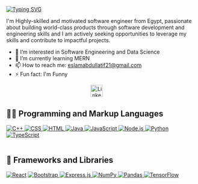 
<!--
**alien2112/alien2112** is a ✨ _special_ ✨ repository because its `README.md` (this file) appears on your GitHub profile.

Here are some ideas to get you started:

- 🔭 I’m currently working on ...
- 🌱 I’m currently learning ...
- 👯 I’m looking to collaborate on ...
- 🤔 I’m looking for help with ...
- 💬 Ask me about ...
- 📫 How to reach me: ...
- 😄 Pronouns: ...
- ⚡ Fun fact: ...
-->
<a href="https://git.io/typing-svg"><img src="https://readme-typing-svg.demolab.com?font=Fira+Code&pause=1000&random=false&width=435&lines=Hi there 👋!;My+name+is+Eslam;I'm+a+software+Engineer" alt="Typing SVG" /></a>

I'm Highly-skilled and motivated software engineer from Egypt, passionate about building world-class products through software development and engineering skills and I am actively seeking opportunities to leverage my skills and contribute to impactful projects.

- 👀 I’m interested in Software Engineering and Data Science
- 🌱 I’m currently learning MERN 
- 📫 How to reach me: eslamabdullatif21@gmail.com
- ⚡ Fun fact: I'm Funny


<!-- Social icons section -->
<p align="center">
  <a href="https://linkedin.com/in/eslammabdullatif"><img width="32px" alt="LinkedIn" title="LinkedIn" src="https://i.imgur.com/yRpa1dQ.png"/></a>
  &#8287;&#8287;&#8287;&#8287;&#8287;
<!--   <a href="https://discord.com/users/889671054581178459" alt="Discord" title="Discord"><img width="32px" src="https://i.imgur.com/OViZO8J.png"/></a>
  &#8287;&#8287;&#8287;&#8287;&#8287;
 -->

  <br/>


<section>
  <h2>👨‍💻 Programming and Markup Languages</h2>
  <div>
    <a href="https://github.com/search?q=user%3ADenverCoder1+language%3Acpp">
      <img alt="C++" src="https://custom-icon-badges.demolab.com/badge/C++-9C033A.svg?logo=cpp2&logoColor=white">
    </a>
    <a href="https://github.com/search?q=user%3ADenverCoder1+language%3Acss">
      <img alt="CSS" src="https://img.shields.io/badge/CSS-1572B6.svg?logo=css3&logoColor=white">
    </a>
    <a href="https://github.com/search?q=user%3ADenverCoder1+language%3Ahtml">
      <img alt="HTML" src="https://img.shields.io/badge/HTML-E34F26.svg?logo=html5&logoColor=white">
    </a>
    <a href="https://github.com/search?q=user%3ADenverCoder1+language%3Ajava">
      <img alt="Java" src="https://custom-icon-badges.demolab.com/badge/Java-007396.svg?logo=java&logoColor=white">
    </a>
    <a href="https://github.com/search?q=user%3ADenverCoder1+language%3Ajavascript">
      <img alt="JavaScript" src="https://img.shields.io/badge/JavaScript-F7DF1E.svg?logo=javascript&logoColor=black">
    </a>
    <a href="https://github.com/search?q=user%3ADenverCoder1+language%3Anodejs">
      <img alt="Node.js" src="https://img.shields.io/badge/Node.js-43853D.svg?logo=node.js&logoColor=white">
    </a>
    <a href="https://github.com/search?q=user%3ADenverCoder1+language%3Apython">
      <img alt="Python" src="https://img.shields.io/badge/Python-14354C.svg?logo=python&logoColor=white">
    </a>
    <a href="https://github.com/search?q=user%3ADenverCoder1+language%3Atypescript">
      <img alt="TypeScript" src="https://img.shields.io/badge/TypeScript-007ACC.svg?logo=typescript&logoColor=white">
    </a>
  </div>
</section>

<br/>

<section>
  <h2>🧰 Frameworks and Libraries</h2>
  <div>
    <a href="#"><img alt="React" src="https://img.shields.io/badge/React-20232a.svg?logo=react&logoColor=%2361DAFB"></a>
    <a href="#">
      <img alt="Bootstrap" src="https://img.shields.io/badge/Bootstrap-7952B3.svg?logo=bootstrap&logoColor=white">
    </a>
    <a href="#">
      <img alt="Express.js" src="https://img.shields.io/badge/Express.js-404d59.svg?logo=express&logoColor=white">
    </a>
    <a href="#">
      <img alt="NumPy" src="https://img.shields.io/badge/Numpy-013243.svg?logo=numpy&logoColor=white">
    </a>
    <a href="#">
      <img alt="Pandas" src="https://img.shields.io/badge/Pandas-150458.svg?logo=pandas&logoColor=white">
    </a>
    <a href="#">
      <img alt="TensorFlow" src="https://img.shields.io/badge/TensorFlow-FF6F00.svg?logo=TensorFlow&logoColor=white">
    </a>
  </div>
</section>

